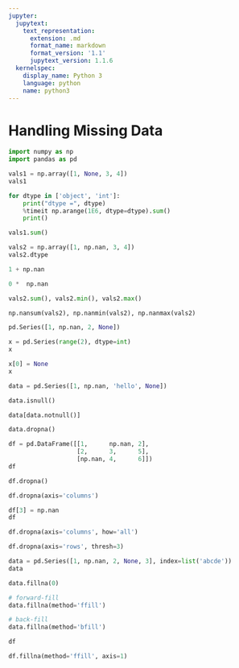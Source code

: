 ```yaml
---
jupyter:
  jupytext:
    text_representation:
      extension: .md
      format_name: markdown
      format_version: '1.1'
      jupytext_version: 1.1.6
  kernelspec:
    display_name: Python 3
    language: python
    name: python3
---
```


# Handling Missing Data

```python
import numpy as np
import pandas as pd
```

```python
vals1 = np.array([1, None, 3, 4])
vals1
```

```python
for dtype in ['object', 'int']:
    print("dtype =", dtype)
    %timeit np.arange(1E6, dtype=dtype).sum()
    print()
```

```python
vals1.sum()
```

```python
vals2 = np.array([1, np.nan, 3, 4]) 
vals2.dtype
```

```python
1 + np.nan
```

```python
0 *  np.nan
```

```python
vals2.sum(), vals2.min(), vals2.max()
```

```python
np.nansum(vals2), np.nanmin(vals2), np.nanmax(vals2)
```

```python
pd.Series([1, np.nan, 2, None])
```

```python
x = pd.Series(range(2), dtype=int)
x
```

```python
x[0] = None
x
```

```python
data = pd.Series([1, np.nan, 'hello', None])
```

```python
data.isnull()
```

```python
data[data.notnull()]
```

```python
data.dropna()
```

```python
df = pd.DataFrame([[1,      np.nan, 2],
                   [2,      3,      5],
                   [np.nan, 4,      6]])
df
```

```python
df.dropna()
```

```python
df.dropna(axis='columns')
```

```python
df[3] = np.nan
df
```

```python
df.dropna(axis='columns', how='all')
```

```python
df.dropna(axis='rows', thresh=3)
```

```python
data = pd.Series([1, np.nan, 2, None, 3], index=list('abcde'))
data
```

```python
data.fillna(0)
```

```python
# forward-fill
data.fillna(method='ffill')
```

```python
# back-fill
data.fillna(method='bfill')
```

```python
df
```

```python
df.fillna(method='ffill', axis=1)
```
